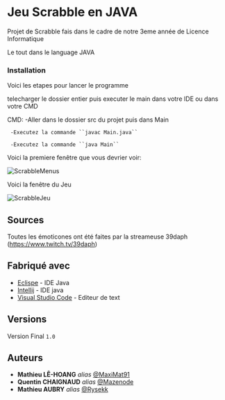 # Jeu Scrabble en JAVA


Projet de Scrabble fais dans le cadre de notre 3eme année de Licence Informatique

Le tout dans le language JAVA 


### Installation

Voici les etapes pour lancer le programme

telecharger le dossier entier puis executer le main dans votre IDE ou dans votre CMD

CMD: -Aller dans le dossier src du projet puis dans Main

     -Executez la commande ``javac Main.java``
     
     -Executez la commande ``java Main``
     
Voici la premiere fenêtre que vous devrier voir:

![ScrabbleMenus](https://user-images.githubusercontent.com/36196503/79072005-fd270c00-7cde-11ea-88c5-d9a3eae51e89.PNG)

Voici la fenêtre du Jeu


![ScrabbleJeu](https://user-images.githubusercontent.com/36196503/79072007-fe583900-7cde-11ea-9aad-67d0678a4ea6.PNG)

## Sources
Toutes les émoticones ont été faites par la streameuse 39daph (https://www.twitch.tv/39daph)

## Fabriqué avec


* [Eclispe](https://www.eclipse.org/) - IDE Java 
* [Intellij](https://www.jetbrains.com/fr-fr/) - IDE java
* [Visual Studio Code](https://code.visualstudio.com/) - Editeur de text


## Versions
Version Final ``1.0``


## Auteurs

* **Mathieu LÊ-HOANG** _alias_ [@MaxiMat91](https://github.com/MaxiMat91)
* **Quentin CHAIGNAUD** _alias_ [@Mazenode](https://github.com/Mazenode)
* **Mathieu AUBRY** _alias_ [@Rysekk](https://github.com/Rysekk)
